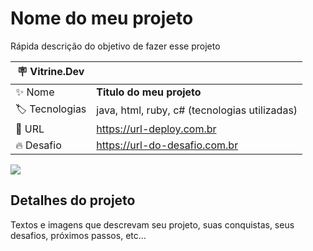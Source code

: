 # Nome do meu projeto

Rápida descrição do objetivo de fazer esse projeto

| :placard: Vitrine.Dev |     |
| -------------  | --- |
| :sparkles: Nome        | **Titulo do meu projeto**
| :label: Tecnologias | java, html, ruby, c# (tecnologias utilizadas)
| :rocket: URL         | https://url-deploy.com.br
| :fire: Desafio     | https://url-do-desafio.com.br

<!-- Inserir imagem com a #vitrinedev ao final do link -->
![]([https://editor.p5js.org/adrianycmc/full/z9xKCQbOX](https://media.licdn.com/dms/image/C4D22AQE4-YhHO8ZVjg/feedshare-shrink_1280/0/1661777635098?e=1677110400&v=beta&t=_jKtk40UP9PfT_uYx1U63-L7AJKuXDyUjTt2s6b2aIA))

## Detalhes do projeto

Textos e imagens que descrevam seu projeto, suas conquistas, seus desafios, próximos passos, etc...
